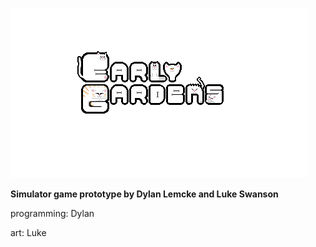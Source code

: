 ![](https://github.com/DylanLem/Early-Gardens-2/blob/main/Assets/Resources/UI/TItlescreen/title.png?raw=true)

<b>Simulator game prototype by Dylan Lemcke and Luke Swanson</b>



programming: Dylan

art: Luke




